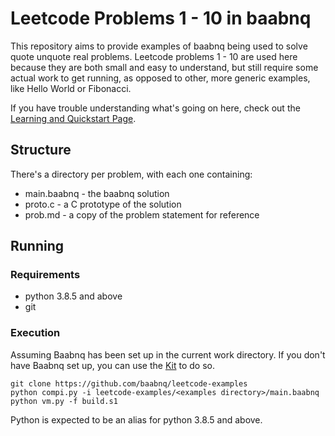 # Leetcode Problems 1 - 10 in baabnq
This repository aims to provide examples of baabnq being used to solve quote unquote real problems.
Leetcode problems 1 - 10 are used here because they are both small and easy to understand, but still require some actual work to get running,
as opposed to other, more generic examples, like Hello World or Fibonacci.


If you have trouble understanding what's going on here, check out the [Learning and Quickstart Page](https://baabnq.github.io/learning/).

## Structure
There's a directory per problem, with each one containing:
- main.baabnq - the baabnq solution
- proto.c     - a C prototype of the solution
- prob.md     - a copy of the problem statement for reference

## Running
### Requirements
- python 3.8.5 and above
- git

### Execution
Assuming Baabnq has been set up in the current work directory.
If you don't have Baabnq set up, you can use the [Kit](https://github.com/baabnq/kit) to do so.
```
git clone https://github.com/baabnq/leetcode-examples
python compi.py -i leetcode-examples/<examples directory>/main.baabnq
python vm.py -f build.s1
```
Python is expected to be an alias for python 3.8.5 and above.
